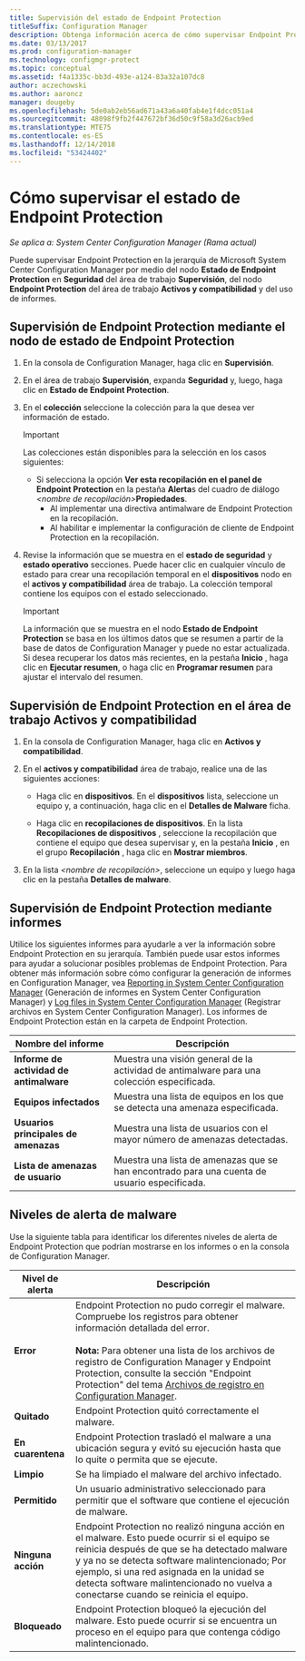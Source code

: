 ```yaml
---
title: Supervisión del estado de Endpoint Protection
titleSuffix: Configuration Manager
description: Obtenga información acerca de cómo supervisar Endpoint Protection en la jerarquía de System Center Configuration Manager.
ms.date: 03/13/2017
ms.prod: configuration-manager
ms.technology: configmgr-protect
ms.topic: conceptual
ms.assetid: f4a1335c-bb3d-493e-a124-83a32a107dc8
author: aczechowski
ms.author: aaroncz
manager: dougeby
ms.openlocfilehash: 5de0ab2eb56ad671a43a6a40fab4e1f4dcc051a4
ms.sourcegitcommit: 48098f9fb2f447672bf36d50c9f58a3d26acb9ed
ms.translationtype: MTE75
ms.contentlocale: es-ES
ms.lasthandoff: 12/14/2018
ms.locfileid: "53424402"
---
```

# <a name="how-to-monitor-endpoint-protection-status"></a>Cómo supervisar el estado de Endpoint Protection

*Se aplica a: System Center Configuration Manager (Rama actual)*

Puede supervisar Endpoint Protection en la jerarquía de Microsoft System Center Configuration Manager por medio del nodo **Estado de Endpoint Protection** en **Seguridad** del área de trabajo **Supervisión**, del nodo **Endpoint Protection** del área de trabajo **Activos y compatibilidad** y del uso de informes.  

##  <a name="BKMK_1"></a> Supervisión de Endpoint Protection mediante el nodo de estado de Endpoint Protection  

1. En la consola de Configuration Manager, haga clic en **Supervisión**.  

2. En el área de trabajo **Supervisión**, expanda **Seguridad** y, luego, haga clic en **Estado de Endpoint Protection**.  

3. En el **colección** seleccione la colección para la que desea ver información de estado.  

   > [!IMPORTANT]
   >  Las colecciones están disponibles para la selección en los casos siguientes:  
   > 
   > - Si selecciona la opción **Ver esta recopilación en el panel de Endpoint Protection** en la pestaña **Alerta**s del cuadro de diálogo <em><nombre de recopilación\></em>**Propiedades**.  
   >   -   Al implementar una directiva antimalware de Endpoint Protection en la recopilación.  
   >   -   Al habilitar e implementar la configuración de cliente de Endpoint Protection en la recopilación.  

4. Revise la información que se muestra en el **estado de seguridad** y **estado operativo** secciones. Puede hacer clic en cualquier vínculo de estado para crear una recopilación temporal en el **dispositivos** nodo en el **activos y compatibilidad** área de trabajo. La colección temporal contiene los equipos con el estado seleccionado.  

   > [!IMPORTANT]  
   >  La información que se muestra en el nodo **Estado de Endpoint Protection** se basa en los últimos datos que se resumen a partir de la base de datos de Configuration Manager y puede no estar actualizada. Si desea recuperar los datos más recientes, en la pestaña **Inicio** , haga clic en **Ejecutar resumen**, o haga clic en **Programar resumen** para ajustar el intervalo del resumen.  

##  <a name="BKMK_2"></a> Supervisión de Endpoint Protection en el área de trabajo Activos y compatibilidad  

1.  En la consola de Configuration Manager, haga clic en **Activos y compatibilidad**.  

2.  En el **activos y compatibilidad** área de trabajo, realice una de las siguientes acciones:  

    -   Haga clic en **dispositivos**. En el **dispositivos** lista, seleccione un equipo y, a continuación, haga clic en el **Detalles de Malware** ficha.  

    -   Haga clic en **recopilaciones de dispositivos**. En la lista **Recopilaciones de dispositivos** , seleccione la recopilación que contiene el equipo que desea supervisar y, en la pestaña **Inicio** , en el grupo **Recopilación** , haga clic en **Mostrar miembros**.  

3.  En la lista *<nombre de recopilación\>*, seleccione un equipo y luego haga clic en la pestaña **Detalles de malware**.  

##  <a name="BKMK_3"></a> Supervisión de Endpoint Protection mediante informes  
 Utilice los siguientes informes para ayudarle a ver la información sobre Endpoint Protection en su jerarquía. También puede usar estos informes para ayudar a solucionar posibles problemas de Endpoint Protection. Para obtener más información sobre cómo configurar la generación de informes en Configuration Manager, vea [Reporting in System Center Configuration Manager](../../core/servers/manage/reporting.md) (Generación de informes en System Center Configuration Manager) y [Log files in System Center Configuration Manager](../../core/plan-design/hierarchy/log-files.md) (Registrar archivos en System Center Configuration Manager). Los informes de Endpoint Protection están en la carpeta de Endpoint Protection.  

|Nombre del informe|Descripción|  
|-----------------|-----------------|  
|**Informe de actividad de antimalware**|Muestra una visión general de la actividad de antimalware para una colección especificada.|  
|**Equipos infectados**|Muestra una lista de equipos en los que se detecta una amenaza especificada.|  
|**Usuarios principales de amenazas**|Muestra una lista de usuarios con el mayor número de amenazas detectadas.|  
|**Lista de amenazas de usuario**|Muestra una lista de amenazas que se han encontrado para una cuenta de usuario especificada.|  

## <a name="malware-alert-levels"></a>Niveles de alerta de malware  
 Use la siguiente tabla para identificar los diferentes niveles de alerta de Endpoint Protection que podrían mostrarse en los informes o en la consola de Configuration Manager.  

|Nivel de alerta|Descripción|  
|-----------------|-----------------|  
|**Error**|Endpoint Protection no pudo corregir el malware. Compruebe los registros para obtener información detallada del error.<br /><br /> **Nota:** Para obtener una lista de los archivos de registro de Configuration Manager y Endpoint Protection, consulte la sección "Endpoint Protection" del tema [Archivos de registro en Configuration Manager](../../core/plan-design/hierarchy/log-files.md).|  
|**Quitado**|Endpoint Protection quitó correctamente el malware.|  
|**En cuarentena**|Endpoint Protection trasladó el malware a una ubicación segura y evitó su ejecución hasta que lo quite o permita que se ejecute.|  
|**Limpio**|Se ha limpiado el malware del archivo infectado.|  
|**Permitido**|Un usuario administrativo seleccionado para permitir que el software que contiene el ejecución de malware.|  
|**Ninguna acción**|Endpoint Protection no realizó ninguna acción en el malware. Esto puede ocurrir si el equipo se reinicia después de que se ha detectado malware y ya no se detecta software malintencionado; Por ejemplo, si una red asignada en la unidad se detecta software malintencionado no vuelva a conectarse cuando se reinicia el equipo.|  
|**Bloqueado**|Endpoint Protection bloqueó la ejecución del malware. Esto puede ocurrir si se encuentra un proceso en el equipo para que contenga código malintencionado.|
